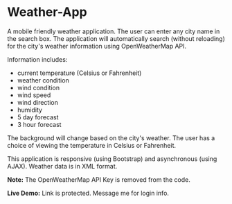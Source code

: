 # Weather-App

A mobile friendly weather application.
The user can enter any city name in the search box. The application will automatically search (without reloading) for the city's weather information using OpenWeatherMap API. 

Information includes: 
- current temperature (Celsius or Fahrenheit)
- weather condition
- wind condition
- wind speed
- wind direction
- humidity
- 5 day forecast
- 3 hour forecast

The background will change based on the city's weather.
The user has a choice of viewing the temperature in Celsius or Fahrenheit.

This application is responsive (using Bootstrap) and asynchronous (using AJAX). Weather data is in XML format.

**Note:** The  OpenWeatherMap API Key is removed from the code.

**Live Demo:** Link is protected. Message me for login info.
